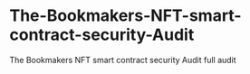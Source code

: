 # The-Bookmakers-NFT-smart-contract-security-Audit
The Bookmakers NFT smart contract security Audit full audit 
